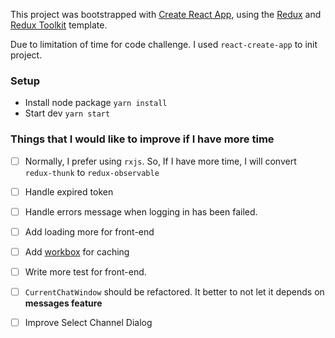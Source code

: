 This project was bootstrapped with [Create React App](https://github.com/facebook/create-react-app), using the [Redux](https://redux.js.org/) and [Redux Toolkit](https://redux-toolkit.js.org/) template.

Due to limitation of time for code challenge. I used `react-create-app` to init project.
### Setup 
 
- Install node package `yarn install`
- Start dev `yarn start`

### Things that I would like to improve if I have more time

- [ ] Normally, I prefer using `rxjs`. So, If I have more time, I will convert `redux-thunk` to `redux-observable`
- [ ] Handle expired token
- [ ] Handle errors message when logging in has been failed.
- [ ] Add loading more for front-end
- [ ] Add [workbox](https://developers.google.com/web/tools/workbox) for caching
- [ ] Write more test for front-end.
- [ ] `CurrentChatWindow` should be refactored. It better to not let it depends on __messages feature__
- [ ] Improve Select Channel Dialog

